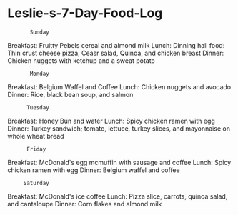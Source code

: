 # Leslie-s-7-Day-Food-Log
           Sunday
Breakfast: Fruitty Pebels cereal and almond milk 
Lunch: Dinning hall food: Thin crust cheese pizza, Ceasr salad, Quinoa, and chicken breast 
Dinner: Chicken nuggets with ketchup and a sweat potato

           Monday
Breakfast: Belgium Waffel and Coffee
Lunch: Chicken nuggets and avocado
Dinner: Rice, black bean soup, and salmon

          Tuesday
Breakfast: Honey Bun and water
Lunch: Spicy chicken ramen with egg 
Dinner: Turkey sandwich; tomato, lettuce, turkey slices, and mayonnaise on whole wheat bread

          Friday
Breakfast: McDonald's egg mcmuffin with sausage and coffee 
Lunch: Spicy chicken ramen with egg
Dinner: Belgium waffel and coffee

         Saturday
Breakfast: McDonald's ice coffee
Lunch: Pizza slice, carrots, quinoa salad, and cantaloupe
Dinner: Corn flakes and almond milk

